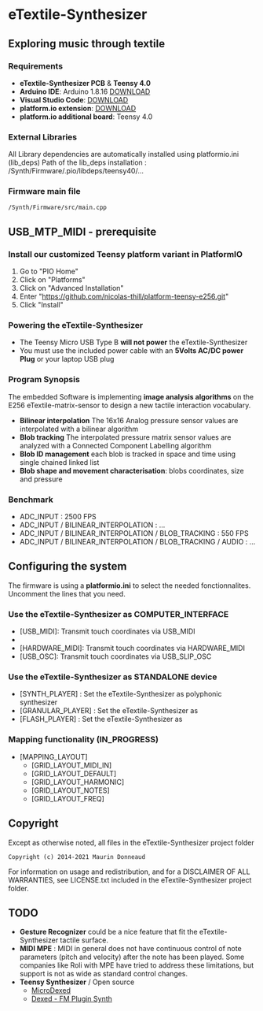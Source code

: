 # eTextile-Synthesizer
## Exploring music through textile

### Requirements
- **eTextile-Synthesizer PCB** & **Teensy 4.0**
- **Arduino IDE**: Arduino 1.8.16 [DOWNLOAD](https://www.arduino.cc/en/Main/Software)
- **Visual Studio Code**: [DOWNLOAD](https://visualstudio.microsoft.com/fr/)
- **platform.io extension**: [DOWNLOAD](https://platform.io/)
- **platform.io additional board**: Teensy 4.0

### External Libraries
All Library dependencies are automatically installed using platformio.ini (lib_deps)
    Path of the lib_deps installation : /Synth/Firmware/.pio/libdeps/teensy40/...

### Firmware main file
    /Synth/Firmware/src/main.cpp

## USB_MTP_MIDI - prerequisite

### Install our customized Teensy platform variant in PlatformIO

1. Go to "PIO Home"
2. Click on "Platforms"
3. Click on "Advanced Installation"
4. Enter "https://github.com/nicolas-thill/platform-teensy-e256.git"
5. Click "Install"

### Powering the eTextile-Synthesizer
- The Teensy Micro USB Type B **will not power** the eTextile-Synthesizer
- You must use the included power cable with an **5Volts AC/DC power Plug** or your laptop USB plug

### Program Synopsis
The embedded Software is implementing **image analysis algorithms** on the E256 eTextile-matrix-sensor to design a new tactile interaction vocabulary.
- **Bilinear interpolation** The 16x16 Analog pressure sensor values are interpolated with a bilinear algorithm
- **Blob tracking** The interpolated pressure matrix sensor values are analyzed with a Connected Component Labelling algorithm
- **Blob ID management** each blob is tracked in space and time using single chained linked list
- **Blob shape and movement characterisation**: blobs coordinates, size and pressure

### Benchmark
  - ADC_INPUT : 2500 FPS
  - ADC_INPUT / BILINEAR_INTERPOLATION : ...
  - ADC_INPUT / BILINEAR_INTERPOLATION / BLOB_TRACKING : 550 FPS
  - ADC_INPUT / BILINEAR_INTERPOLATION / BLOB_TRACKING / AUDIO : ...

## Configuring the system
The firmware is using a **platformio.ini** to select the needed fonctionnalites. Uncomment the lines that you need.

### Use the eTextile-Synthesizer as COMPUTER_INTERFACE
- [USB_MIDI]: Transmit touch coordinates via USB_MIDI
- [USB_MTP_MIDI]: Experimental
- [HARDWARE_MIDI]: Transmit touch coordinates via HARDWARE_MIDI
- [USB_OSC]: Transmit touch coordinates via USB_SLIP_OSC

### Use the eTextile-Synthesizer as STANDALONE device
- [SYNTH_PLAYER] : Set the eTextile-Synthesizer as polyphonic synthesizer
- [GRANULAR_PLAYER] : Set the eTextile-Synthesizer as 
- [FLASH_PLAYER] : Set the eTextile-Synthesizer as 

### Mapping functionality (IN_PROGRESS)
- [MAPPING_LAYOUT]
  - [GRID_LAYOUT_MIDI_IN]
  - [GRID_LAYOUT_DEFAULT]
  - [GRID_LAYOUT_HARMONIC]
  - [GRID_LAYOUT_NOTES]
  - [GRID_LAYOUT_FREQ]

## Copyright
Except as otherwise noted, all files in the eTextile-Synthesizer project folder

    Copyright (c) 2014-2021 Maurin Donneaud

For information on usage and redistribution, and for a DISCLAIMER OF ALL
WARRANTIES, see LICENSE.txt included in the eTextile-Synthesizer project folder.

## TODO
- **Gesture Recognizer** could be a nice feature that fit the eTextile-Synthesizer tactile surface.
- **MIDI MPE** : MIDI in general does not have continuous control of note parameters (pitch and velocity) after the note has been played. Some companies like Roli with MPE have tried to address these limitations, but support is not as wide as standard control changes.
- **Teensy Synthesizer** / Open source
    - [MicroDexed](https://www.parasitstudio.de/)
    - [Dexed - FM Plugin Synth](https://github.com/asb2m10/dexed)
